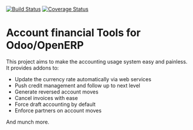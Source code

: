 [![Build Status](https://travis-ci.org/OCA/account-financial-tools.svg?branch=7.0)](https://travis-ci.org/OCA/account-financial-tools)
[![Coverage Status](https://coveralls.io/repos/OCA/account-financial-tools/badge.png?branch=7.0)](https://coveralls.io/r/OCA/account-financial-tools?branch=7.0)


Account financial Tools for Odoo/OpenERP
========================================

This project aims to make the accounting usage system easy and painless.
It provides addons to:

 - Update the currency rate automatically via web services
 - Push credit management and follow up to next level
 - Generate reversed account moves
 - Cancel invoices with ease
 - Force draft accounting by default
 - Enforce partners on account moves

And munch more.
